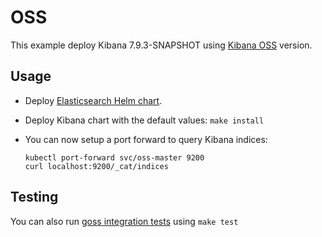 # OSS

This example deploy Kibana 7.9.3-SNAPSHOT using [Kibana OSS][] version.


## Usage

* Deploy [Elasticsearch Helm chart][].

* Deploy Kibana chart with the default values: `make install`

* You can now setup a port forward to query Kibana indices:

  ```
  kubectl port-forward svc/oss-master 9200
  curl localhost:9200/_cat/indices
  ```


## Testing

You can also run [goss integration tests][] using `make test`


[kibana oss]: https://www.elastic.co/downloads/kibana-oss
[elasticsearch helm chart]: https://github.com/elastic/helm-charts/tree/7.9/elasticsearch/examples/oss/
[goss integration tests]: https://github.com/elastic/helm-charts/tree/7.9/kibana/examples/oss/test/goss.yaml

